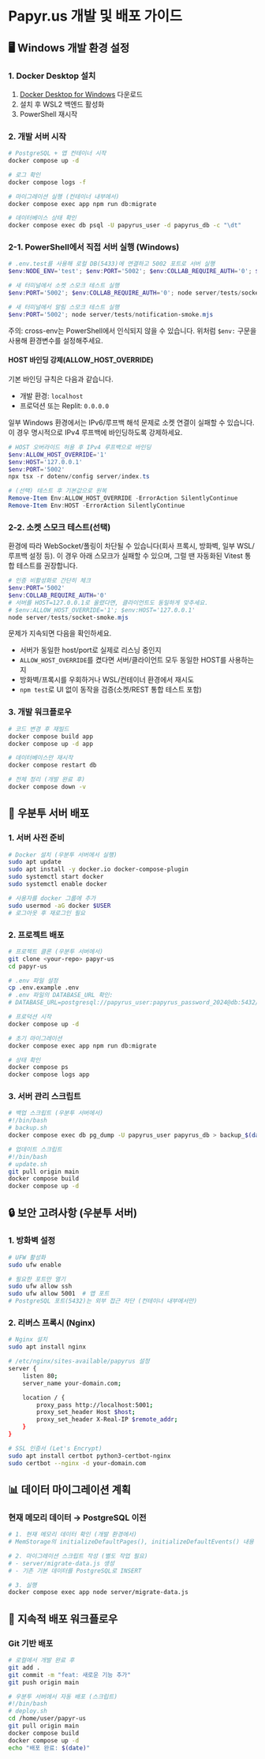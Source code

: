 # Papyr.us 개발 및 배포 가이드

## 🖥️ Windows 개발 환경 설정

### 1. Docker Desktop 설치

1. [Docker Desktop for Windows](https://www.docker.com/products/docker-desktop/) 다운로드
2. 설치 후 WSL2 백엔드 활성화
3. PowerShell 재시작

### 2. 개발 서버 시작

```bash
# PostgreSQL + 앱 컨테이너 시작
docker compose up -d

# 로그 확인
docker compose logs -f

# 마이그레이션 실행 (컨테이너 내부에서)
docker compose exec app npm run db:migrate

# 데이터베이스 상태 확인
docker compose exec db psql -U papyrus_user -d papyrus_db -c "\dt"
```

### 2-1. PowerShell에서 직접 서버 실행 (Windows)

```powershell
# .env.test를 사용해 로컬 DB(5433)에 연결하고 5002 포트로 서버 실행
$env:NODE_ENV='test'; $env:PORT='5002'; $env:COLLAB_REQUIRE_AUTH='0'; $env:ENFORCE_AUTH_WRITES='0'; $env:RATE_LIMIT_ENABLED='0'; npx tsx -r dotenv/config server/index.ts

# 새 터미널에서 소켓 스모크 테스트 실행
$env:PORT='5002'; $env:COLLAB_REQUIRE_AUTH='0'; node server/tests/socket-smoke.mjs

# 새 터미널에서 알림 스모크 테스트 실행
$env:PORT='5002'; node server/tests/notification-smoke.mjs
```

주의: cross-env는 PowerShell에서 인식되지 않을 수 있습니다. 위처럼 `$env:` 구문을 사용해 환경변수를 설정해주세요.

#### HOST 바인딩 강제(ALLOW_HOST_OVERRIDE)

기본 바인딩 규칙은 다음과 같습니다.

- 개발 환경: `localhost`
- 프로덕션 또는 Replit: `0.0.0.0`

일부 Windows 환경에서는 IPv6/루프백 해석 문제로 소켓 연결이 실패할 수 있습니다. 이 경우 명시적으로 IPv4 루프백에 바인딩하도록 강제하세요.

```powershell
# HOST 오버라이드 허용 후 IPv4 루프백으로 바인딩
$env:ALLOW_HOST_OVERRIDE='1'
$env:HOST='127.0.0.1'
$env:PORT='5002'
npx tsx -r dotenv/config server/index.ts

# (선택) 테스트 후 기본값으로 원복
Remove-Item Env:ALLOW_HOST_OVERRIDE -ErrorAction SilentlyContinue
Remove-Item Env:HOST -ErrorAction SilentlyContinue
```

### 2-2. 소켓 스모크 테스트(선택)

환경에 따라 WebSocket/폴링이 차단될 수 있습니다(회사 프록시, 방화벽, 일부 WSL/루프백 설정 등). 이 경우 아래 스모크가 실패할 수 있으며, 그럴 땐 자동화된 Vitest 통합 테스트를 권장합니다.

```powershell
# 인증 비활성화로 간단히 체크
$env:PORT='5002'
$env:COLLAB_REQUIRE_AUTH='0'
# 서버를 HOST=127.0.0.1로 올렸다면, 클라이언트도 동일하게 맞추세요.
# $env:ALLOW_HOST_OVERRIDE='1'; $env:HOST='127.0.0.1'
node server/tests/socket-smoke.mjs
```

문제가 지속되면 다음을 확인하세요.

- 서버가 동일한 host/port로 실제로 리스닝 중인지
- `ALLOW_HOST_OVERRIDE`를 켰다면 서버/클라이언트 모두 동일한 HOST를 사용하는지
- 방화벽/프록시를 우회하거나 WSL/컨테이너 환경에서 재시도
- `npm test`로 UI 없이 동작을 검증(소켓/REST 통합 테스트 포함)

### 3. 개발 워크플로우

```bash
# 코드 변경 후 재빌드
docker compose build app
docker compose up -d app

# 데이터베이스만 재시작
docker compose restart db

# 전체 정리 (개발 완료 후)
docker compose down -v
```

## 🐧 우분투 서버 배포

### 1. 서버 사전 준비

```bash
# Docker 설치 (우분투 서버에서 실행)
sudo apt update
sudo apt install -y docker.io docker-compose-plugin
sudo systemctl start docker
sudo systemctl enable docker

# 사용자를 docker 그룹에 추가
sudo usermod -aG docker $USER
# 로그아웃 후 재로그인 필요
```

### 2. 프로젝트 배포

```bash
# 프로젝트 클론 (우분투 서버에서)
git clone <your-repo> papyr-us
cd papyr-us

# .env 파일 설정
cp .env.example .env
# .env 파일의 DATABASE_URL 확인:
# DATABASE_URL=postgresql://papyrus_user:papyrus_password_2024@db:5432/papyrus_db

# 프로덕션 시작
docker compose up -d

# 초기 마이그레이션
docker compose exec app npm run db:migrate

# 상태 확인
docker compose ps
docker compose logs app
```

### 3. 서버 관리 스크립트

```bash
# 백업 스크립트 (우분투 서버에서)
#!/bin/bash
# backup.sh
docker compose exec db pg_dump -U papyrus_user papyrus_db > backup_$(date +%Y%m%d_%H%M%S).sql

# 업데이트 스크립트
#!/bin/bash
# update.sh
git pull origin main
docker compose build
docker compose up -d
```

## 🔒 보안 고려사항 (우분투 서버)

### 1. 방화벽 설정

```bash
# UFW 활성화
sudo ufw enable

# 필요한 포트만 열기
sudo ufw allow ssh
sudo ufw allow 5001  # 앱 포트
# PostgreSQL 포트(5432)는 외부 접근 차단 (컨테이너 내부에서만)
```

### 2. 리버스 프록시 (Nginx)

```bash
# Nginx 설치
sudo apt install nginx

# /etc/nginx/sites-available/papyrus 설정
server {
    listen 80;
    server_name your-domain.com;

    location / {
        proxy_pass http://localhost:5001;
        proxy_set_header Host $host;
        proxy_set_header X-Real-IP $remote_addr;
    }
}

# SSL 인증서 (Let's Encrypt)
sudo apt install certbot python3-certbot-nginx
sudo certbot --nginx -d your-domain.com
```

## 📊 데이터 마이그레이션 계획

### 현재 메모리 데이터 → PostgreSQL 이전

```bash
# 1. 현재 메모리 데이터 확인 (개발 환경에서)
# MemStorage의 initializeDefaultPages(), initializeDefaultEvents() 내용 확인

# 2. 마이그레이션 스크립트 작성 (별도 작업 필요)
# - server/migrate-data.js 생성
# - 기존 기본 데이터를 PostgreSQL로 INSERT

# 3. 실행
docker compose exec app node server/migrate-data.js
```

## 🔄 지속적 배포 워크플로우

### Git 기반 배포

```bash
# 로컬에서 개발 완료 후
git add .
git commit -m "feat: 새로운 기능 추가"
git push origin main

# 우분투 서버에서 자동 배포 (스크립트)
#!/bin/bash
# deploy.sh
cd /home/user/papyr-us
git pull origin main
docker compose build
docker compose up -d
echo "배포 완료: $(date)"
```
